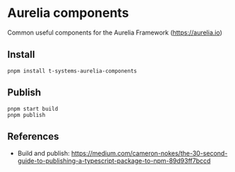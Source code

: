 # Aurelia components
Common useful components for the Aurelia Framework (https://aurelia.io)

## Install

```shell script
pnpm install t-systems-aurelia-components
```

## Publish

```shell script
pnpm start build
pnpm publish
```

## References
* Build and publish: https://medium.com/cameron-nokes/the-30-second-guide-to-publishing-a-typescript-package-to-npm-89d93ff7bccd
